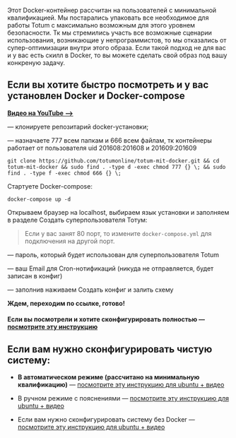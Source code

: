 Этот Docker-контейнер рассчитан на пользователей с минимальной квалификацией. Мы постарались упаковать все необходимое для работы Totum с максимально возможным для этого уровнем безопасности. Тк мы стремились участь все возможные сценарии использования, возникающие у непрограммистов, то мы отказались от супер-оптимизации внутри этого образа. Если такой подход не для вас и у вас есть скилл в Docker, то вы можете сделать свой образ под вашу конкреную задачу.


## Если вы хотите быстро посмотреть и у вас установлен Docker и Docker-compose

**[Видео на YouTube —>](https://www.youtube.com/watch?v=cIofOmhov_Q)**

— клонируете репозитарий docker-установки;

— назначаете 777 всем папкам и 666 всем файлам, тк контейнеры работает от пользователя uid 201608:201608 и 201609:201609

```
git clone https://github.com/totumonline/totum-mit-docker.git && cd totum-mit-docker && sudo find . -type d -exec chmod 777 {} \; && sudo find . -type f -exec chmod 666 {} \;
```


Стартуете Docker-compose:

```
docker-compose up -d
```



Открываем браузер на localhost, выбираем язык установки и заполняем в разделе Создать суперпользователя Тотум:

> Если у вас занят 80 порт, то измените `docker-compose.yml` для подключения на другой порт.

— пароль, который будет использован для суперпользователя Totum

— ваш Email для Cron-нотификаций (никуда не отправляется, будет записан в конфиг)

— заполнив наживаем Создать конфиг и залить схему

**Ждем, переходим по ссылке, готово!**



#### Если вы посмотрели и хотите сконфигурировать полностью — [посмотрите эту инструкцию](https://github.com/totumonline/totum-mit-docker/blob/main/IF_YOU_ALREADY_HAVE_DOCKER_RU.md)



## Если вам нужно сконфигурировать чистую систему: 

- **В автоматическом режиме (рассчитано на минимальную квалификацию)** — [посмотрите эту инструкцию для ubuntu + видео](https://github.com/totumonline/totum-mit-docker/blob/main/FULL_AUTO_CONFIG_ON_CLEAR_UBUNTU_RU.md)

- В ручном режиме с пояснениями — [посмотрите эту инструкцию для ubuntu + видео](https://github.com/totumonline/totum-mit-docker/blob/main/FULL_CONFIG_ON_CLEAR_UBUNTU_RU.md)

- Если вам нужно сконфигурировать систему без Docker — [посмотрите эту инструкцию для ubuntu + видео](https://ru.docs.totum.online/ubuntu)
